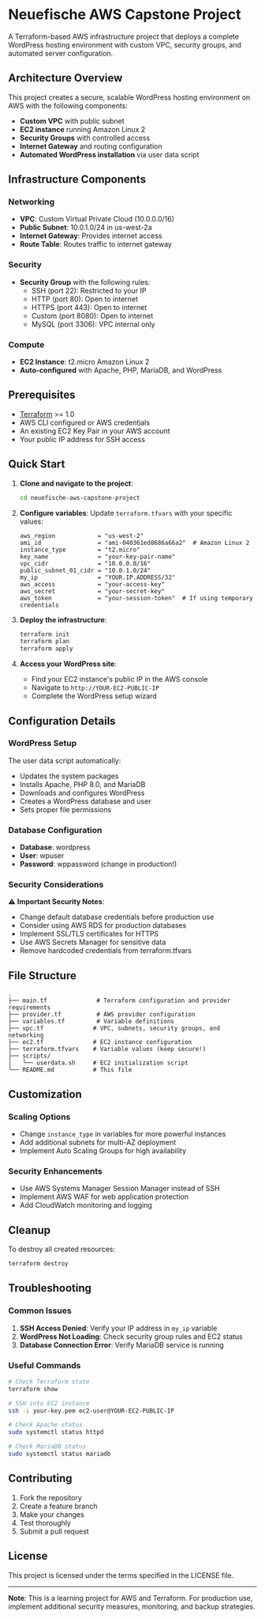 # Neuefische AWS Capstone Project

A Terraform-based AWS infrastructure project that deploys a complete WordPress hosting environment with custom VPC, security groups, and automated server configuration.

## Architecture Overview

This project creates a secure, scalable WordPress hosting environment on AWS with the following components:

- **Custom VPC** with public subnet
- **EC2 instance** running Amazon Linux 2
- **Security Groups** with controlled access
- **Internet Gateway** and routing configuration
- **Automated WordPress installation** via user data script

## Infrastructure Components

### Networking
- **VPC**: Custom Virtual Private Cloud (10.0.0.0/16)
- **Public Subnet**: 10.0.1.0/24 in us-west-2a
- **Internet Gateway**: Provides internet access
- **Route Table**: Routes traffic to internet gateway

### Security
- **Security Group** with the following rules:
  - SSH (port 22): Restricted to your IP
  - HTTP (port 80): Open to internet
  - HTTPS (port 443): Open to internet
  - Custom (port 8080): Open to internet
  - MySQL (port 3306): VPC internal only

### Compute
- **EC2 Instance**: t2.micro Amazon Linux 2
- **Auto-configured** with Apache, PHP, MariaDB, and WordPress

## Prerequisites

- [Terraform](https://www.terraform.io/downloads.html) >= 1.0
- AWS CLI configured or AWS credentials
- An existing EC2 Key Pair in your AWS account
- Your public IP address for SSH access

## Quick Start

1. **Clone and navigate to the project**:
   ```bash
   cd neuefische-aws-capstone-project
   ```

2. **Configure variables**:
   Update `terraform.tfvars` with your specific values:
   ```hcl
   aws_region            = "us-west-2"
   ami_id                = "ami-040361ed8686a66a2"  # Amazon Linux 2
   instance_type         = "t2.micro"
   key_name              = "your-key-pair-name"
   vpc_cidr              = "10.0.0.0/16"
   public_subnet_01_cidr = "10.0.1.0/24"
   my_ip                 = "YOUR.IP.ADDRESS/32"
   aws_access            = "your-access-key"
   aws_secret            = "your-secret-key"
   aws_token             = "your-session-token"  # If using temporary credentials
   ```

3. **Deploy the infrastructure**:
   ```bash
   terraform init
   terraform plan
   terraform apply
   ```

4. **Access your WordPress site**:
   - Find your EC2 instance's public IP in the AWS console
   - Navigate to `http://YOUR-EC2-PUBLIC-IP`
   - Complete the WordPress setup wizard

## Configuration Details

### WordPress Setup
The user data script automatically:
- Updates the system packages
- Installs Apache, PHP 8.0, and MariaDB
- Downloads and configures WordPress
- Creates a WordPress database and user
- Sets proper file permissions

### Database Configuration
- **Database**: wordpress
- **User**: wpuser
- **Password**: wppassword (change in production!)

### Security Considerations

⚠️ **Important Security Notes**:
- Change default database credentials before production use
- Consider using AWS RDS for production databases
- Implement SSL/TLS certificates for HTTPS
- Use AWS Secrets Manager for sensitive data
- Remove hardcoded credentials from terraform.tfvars

## File Structure

```
.
├── main.tf              # Terraform configuration and provider requirements
├── provider.tf          # AWS provider configuration
├── variables.tf         # Variable definitions
├── vpc.tf              # VPC, subnets, security groups, and networking
├── ec2.tf              # EC2 instance configuration
├── terraform.tfvars    # Variable values (keep secure!)
├── scripts/
│   └── userdata.sh     # EC2 initialization script
└── README.md           # This file
```

## Customization

### Scaling Options
- Change `instance_type` in variables for more powerful instances
- Add additional subnets for multi-AZ deployment
- Implement Auto Scaling Groups for high availability

### Security Enhancements
- Use AWS Systems Manager Session Manager instead of SSH
- Implement AWS WAF for web application protection
- Add CloudWatch monitoring and logging

## Cleanup

To destroy all created resources:
```bash
terraform destroy
```

## Troubleshooting

### Common Issues
1. **SSH Access Denied**: Verify your IP address in `my_ip` variable
2. **WordPress Not Loading**: Check security group rules and EC2 status
3. **Database Connection Error**: Verify MariaDB service is running

### Useful Commands
```bash
# Check Terraform state
terraform show

# SSH into EC2 instance
ssh -i your-key.pem ec2-user@YOUR-EC2-PUBLIC-IP

# Check Apache status
sudo systemctl status httpd

# Check MariaDB status
sudo systemctl status mariadb
```

## Contributing

1. Fork the repository
2. Create a feature branch
3. Make your changes
4. Test thoroughly
5. Submit a pull request

## License

This project is licensed under the terms specified in the LICENSE file.

---

**Note**: This is a learning project for AWS and Terraform. For production use, implement additional security measures, monitoring, and backup strategies.